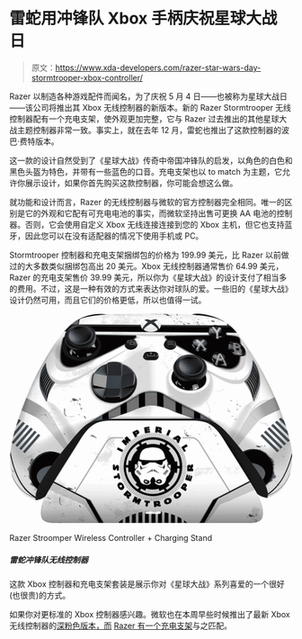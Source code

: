 # 雷蛇用冲锋队 Xbox 手柄庆祝星球大战日

> 原文：<https://www.xda-developers.com/razer-star-wars-day-stormtrooper-xbox-controller/>

Razer 以制造各种游戏配件而闻名，为了庆祝 5 月 4 日——也被称为星球大战日——该公司将推出其 Xbox 无线控制器的新版本。新的 Razer Stormtrooper 无线控制器配有一个充电支架，使外观更加完整，它与 Razer 过去推出的其他星球大战主题控制器非常一致。事实上，就在去年 12 月，雷蛇也推出了这款控制器的波巴·费特版本。

这一款的设计自然受到了《星球大战》传奇中帝国冲锋队的启发，以角色的白色和黑色头盔为特色，并带有一些蓝色的口音。充电支架也以 to match 为主题，它允许你展示设计，如果你首先购买这款控制器，你可能会想这么做。

就功能和设计而言，Razer 的无线控制器与微软的官方控制器完全相同。唯一的区别是它的外观和它配有可充电电池的事实，而微软坚持出售可更换 AA 电池的控制器。否则，它会使用自定义 Xbox 无线连接连接到您的 Xbox 主机，但它也支持蓝牙，因此您可以在没有适配器的情况下使用手机或 PC。

Stormtrooper 控制器和充电支架捆绑包的价格为 199.99 美元，比 Razer 以前做过的大多数类似捆绑包高出 20 美元。Xbox 无线控制器通常售价 64.99 美元，Razer 的充电支架售价 39.99 美元，所以你为《星球大战》的设计支付了相当多的费用。不过，这是一种有效的方式来表达你对球队的爱。一些旧的《星球大战》设计仍然可用，而且它们的价格更低，所以也值得一试。

 <picture>![This Xbox controller and charging stand bundle is a great (and expensive) way to show your love for the Star Wars franchise.](img/32aa46c9be06ad5395b71c3fe67bbb04.png)</picture> 

Razer Stroomper Wireless Controller + Charging Stand

##### 雷蛇冲锋队无线控制器

这款 Xbox 控制器和充电支架套装是展示你对《星球大战》系列喜爱的一个很好(也很贵)的方式。

如果你对更标准的 Xbox 控制器感兴趣。微软也在本周早些时候推出了最新 Xbox 无线控制器的[深粉色版本，而](https://www.amazon.com/Xbox-Core-Controller-Robot-White-one/dp/B09VV5LJS1?tag=xda-78vd2am-20&ascsubtag=UUxdaUeUpU41298&asc_refurl=https%3A%2F%2Fwww.xda-developers.com%2Frazer-star-wars-day-stormtrooper-xbox-controller%2F&asc_campaign=Short-Term) [Razer 有一个充电支架](https://www.amazon.com/dp/B09YBJ2YXT/?tag=xda-78vd2am-20&ascsubtag=UUxdaUeUpU41298&asc_refurl=https%3A%2F%2Fwww.xda-developers.com%2Frazer-star-wars-day-stormtrooper-xbox-controller%2F&asc_campaign=Short-Term)与之匹配。